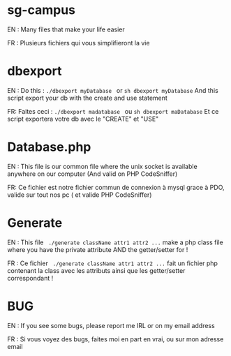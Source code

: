 # sg-campus
EN : Many files that make your life easier

FR : Plusieurs fichiers qui vous simplifieront la vie
# dbexport
EN : Do this :
	```
	 ./dbexport myDatabase 
	```	
	or 
	```
	sh dbexport myDatabase
	```
And this script export your db with the create and use statement

FR: Faites ceci : 
	```
	./dbexport madatabase 
	```
	ou 
	```
	sh dbexport maDatabase
	```
Et ce script exportera votre db avec le "CREATE" et "USE"
# Database.php
EN : This file is our common file where the unix socket is available anywhere on our computer (And valid on PHP CodeSniffer)

FR: Ce fichier est notre fichier commun de connexion à mysql grace à PDO, valide sur tout nos pc ( et valide PHP CodeSniffer)

# Generate
EN :  This file ``` ./generate className attr1 attr2 ...``` make a php class file where you have the private attribute AND the getter/setter for !

FR :  Ce fichier ``` ./generate className attr1 attr2 ...``` fait un fichier php contenant la class avec les attributs ainsi que les getter/setter correspondant !

# BUG
EN : If you see some bugs, please report me IRL or on my email address

FR : Si vous voyez des bugs, faites moi en part en vrai, ou sur mon adresse email
